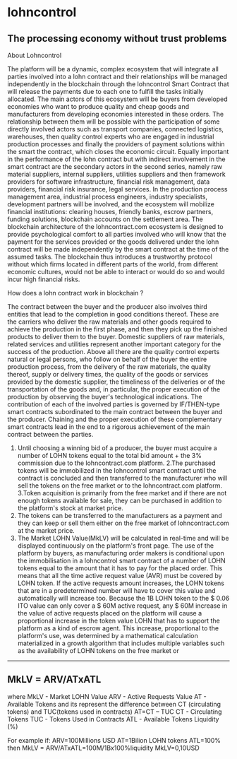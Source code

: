 # lohncontrol
The processing economy without trust problems
----------------------------------------------------

About Lohncontrol

The platform will be a dynamic, complex ecosystem that will integrate all parties involved into a lohn contract and their relationships will be managed independently in the blockchain through the lohncontrol Smart Contract that will release the payments due to each one to fulfill the tasks initially allocated.
          The main actors of this ecosystem will be buyers from developed economies who want to produce quality and cheap goods and manufacturers from developing economies interested in these orders. The relationship between them will be possible with the participation of some directly involved actors such as transport companies, connected logistics, warehouses, then quality control experts who are engaged in industrial production processes and finally the providers of payment solutions within the smart the contract, which closes the economic circuit.
           Equally important in the performance of the lohn contract but with indirect involvement in the smart contract are the secondary actors in the second series, namely raw material suppliers, internal suppliers, utilities suppliers and then framework providers for software infrastructure, financial risk management, data providers, financial risk insurance, legal services.
           In the production process management area, industrial process engineers, industry specialists, development partners will be involved, and the ecosystem will mobilize financial institutions: clearing houses, friendly banks, escrow partners, funding solutions, blockchain accounts on the settlement area.
            The blockchain architecture of the lohncontract.com ecosystem is designed to provide psychological comfort to all parties involved who will know that the payment for the services provided or the goods delivered under the lohn contract will be made independently by the smart contract at the time of the assumed tasks.
          The blockchain thus introduces a trustworthy protocol without which firms located in different parts of the world, from different economic cultures, would not be able to interact or would do so and would incur high financial risks.  


How does a lohn contract work in blockchain ?

The contract between the buyer and the producer also involves third entities that lead to the completion in good conditions thereof. These are the carriers who deliver the raw materials and other goods required to achieve the production in the first phase, and then they pick up the finished products to deliver  them  to  the  buyer.  Domestic  suppliers  of  raw  materials,  related services and utilities represent another important category for the success of the production. 
Above all there are the quality control experts natural or legal persons, who follow on behalf of the buyer the entire production process, from the delivery of the raw materials, the quality thereof, supply or delivery times, the quality of the goods or services provided by the domestic supplier, the timeliness of the deliveries or of the transportation of the goods and, in particular, the proper execution of the production by observing the buyer's technological indications.
The contribution of each of the involved parties is governed by IF/THEN-type smart contracts subordinated to the main contract between the buyer and the producer. 
Chaining and the proper execution of these complementary smart contracts lead in the end to a rigorous achievement of the main contract between the parties.

1.  Until  choosing  a  winning  bid  of  a  producer,  the  buyer  must  acquire  a number of LOHN tokens equal to the total bid amount + the 3% commission due to the lohncontract.com platform. 
2.The purchased tokens will be immobilized in the lohncontrol smart contract until the contract is concluded and then transferred to the manufacturer who will sell the tokens on the free market or to the lohncontract.com platform. 3.Token acquisition is primarily from the free market and if there are not enough tokens available for sale, they can be purchased in addition to the platform's stock at market price.
4. The tokens can be transferred to the manufacturers as a payment and they can keep or sell them either on the free market of lohncontract.com at the market price.
5.   The   Market LOHN Value(MkLV) will  be  calculated  in  real-time  and will be displayed continuously on the platform's front page. 
The use of the platform by buyers, as manufacturing order makers is conditional upon the immobilisation in a lohncontrol smart contract of a number of LOHN tokens equal to the amount that it has to pay for the placed order. This means that all the time active request value (AVR) must be covered by LOHN token. If the active requests amount increases, the LOHN tokens that are in a predetermined number will have to cover this value and automatically will increase too. Because the 1B LOHN token to the $ 0.06 ITO value can only cover a $ 60M active request, any $ 60M increase in the value of active requests placed on the platform will cause a proportional increase in the token value LOHN that has to support the platform as a kind of escrow agent. This increase, proportional to the platform's use, was determined by a mathematical calculation materialized in a growth algorithm that includes multiple variables such as the availability of LOHN tokens on the free market or 

----------------------------------------------------
MkLV = ARV/ATxATL 
----------------------------------------------------

where
MkLV - Market LOHN Value
ARV   - Active Requests Value 
AT      - Available Tokens and its represent  the difference between CT (circulating tokens) and TUC(tokens used in contracts)
AT=CT – TUC
CT       - Circulating Tokens
TUC    - Tokens Used in Contracts
ATL    - Available Tokens Liquidity (%)

For example if:
ARV=100Millions USD
AT=1Bilion LOHN tokens
ATL=100%
then
MkLV = ARV/ATxATL=100M/1Bx100%liquidity
MkLV=0,10USD
